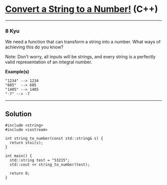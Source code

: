 # [Convert a String to a Number!](https://www.codewars.com/kata/544675c6f971f7399a000e79) (C++)

---

### 8 Kyu

We need a function that can transform a string into a number. What ways of achieving this do you know?

Note: Don't worry, all inputs will be strings, and every string is a perfectly valid representation of an integral number.

**Example(s)**

```
"1234" --> 1234
"605"  --> 605
"1405" --> 1405
"-7" --> -7
```

---

## Solution

```
#include <string>
#include <iostream>

int string_to_number(const std::string& s) {
  return stoi(s);
}

int main() {
  std::string test = "53215";
  std::cout << string_to_number(test);

  return 0;
}
```